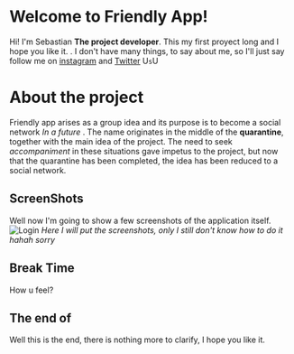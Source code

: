 # Welcome to Friendly App!

Hi! I'm Sebastian  **The project developer**. This my first proyect long and I hope you like it. . I don't have many things, to say about me, so I'll just say follow me on [instagram](https://www.instagram.com/d3epinmymind) and [Twitter](https://twitter.com/TenkiOwO?s=08) U`s`U


# About the project
Friendly app arises as a group idea and its purpose is to become a social network *In a future* . The name originates in the middle of the **quarantine**, together with the main idea of the project.  The need to seek *accompaniment* in these situations gave impetus to the project, but now that the quarantine has been completed, the idea has been reduced to a social network. 

## ScreenShots

Well now I'm going to show a few screenshots of the application itself. 
![Login]("https://cdn.denox.es/includes/uploads/2012/06/Ejemplo-Portada-Final.jpg")
*Here I will put the screenshots, only I still don't know how to do it hahah sorry*


## Break Time 
How u feel?

## The end of 
Well this is the end, there is nothing more to clarify, I hope you like it.
